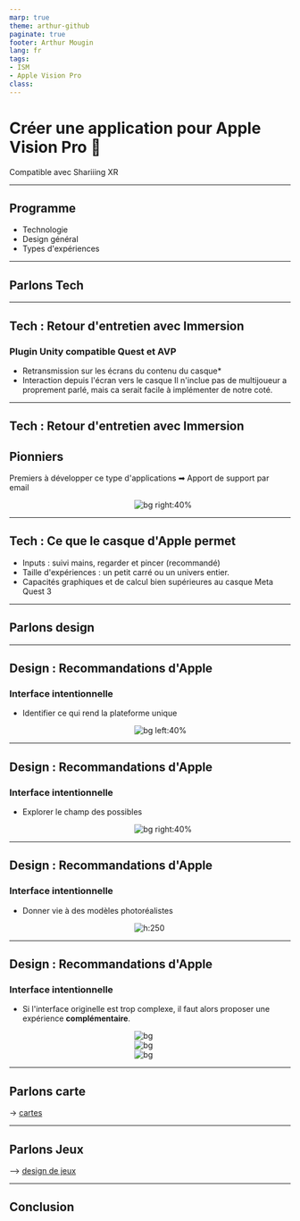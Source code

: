 ```yaml
---
marp: true
theme: arthur-github
paginate: true
footer: Arthur Mougin
lang: fr
tags: 
- ISM
- Apple Vision Pro
class:
---
```


# Créer une application pour Apple Vision Pro 🥽
Compatible avec Shariiing XR
<!-- 
_paginate: false 
_class: lead
-->

---

## Programme
- Technologie
- Design général
- Types d'expériences

---

## Parlons Tech
<!-- 
_paginate: false 
_class: lead
-->

---

## Tech : Retour d'entretien avec Immersion
### Plugin Unity compatible **Quest** et **AVP**
- Retransmission sur les écrans du contenu du casque*
- Interaction depuis l'écran vers le casque 
Il n'inclue pas de multijoueur a proprement parlé, mais ca serait facile à implémenter de notre coté.
<!--
_footer: Arthur Mougin - *uniquement en réalité virtuelle 
-->
---
## Tech : Retour d'entretien avec Immersion
## Pionniers
Premiers à développer ce type d'applications
➡ Apport de support par email

![bg right:40%](annexes/Pasted%20image%2020241211103951.png)


---

## Tech : Ce que le casque d'Apple permet
- Inputs : suivi mains, regarder et pincer (recommandé)
- Taille d'expériences : un petit carré ou un univers entier.
- Capacités graphiques et de calcul bien supérieures au casque Meta Quest 3

---

## Parlons design

<!-- 
_paginate: false 
_class: lead
-->
---
## Design : Recommandations d'Apple
### Interface intentionnelle
- Identifier ce qui rend la plateforme unique

![bg left:40%](annexes/Pasted%20image%2020241212103516.png)

---
## Design : Recommandations d'Apple
### Interface intentionnelle
- Explorer le champ des possibles

![bg right:40%](annexes/Pasted%20image%2020241212103557.png)


---
## Design : Recommandations d'Apple
### Interface intentionnelle
- Donner vie à des modèles photoréalistes

![h:250](annexes/Pasted%20image%2020241212103613.png)
<style>
 img
 {
	 margin-left:16em;
 }
</style>

---
## Design : Recommandations d'Apple
### Interface intentionnelle
- Si l'interface originelle est trop complexe, il faut alors proposer une expérience **complémentaire**.

![bg ](https://fakeimg.pl/250x100/fff/fff)
![bg ](annexes/Pasted%20image%2020241212103653.png)
![bg](annexes/Pasted%20image%2020241212103726.png)



---

## Parlons carte

→ [cartes](obsidian://open?vault=arthur&file=projets%2Fism%20monaco%2FDesign%20for%20AVP%2FSmall%20worlds)

---

## Parlons Jeux

--> [design de jeux](obsidian://open?vault=arthur&file=projets%2Fism%20monaco%2FDesign%20for%20AVP%2Fjeux)


---

## Conclusion